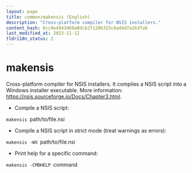 ```yaml
---
layout: page
title: common/makensis (English)
description: "Cross-platform compiler for NSIS installers."
content_hash: 6cc9e4943469a0dcb2f120b315c8ad4d7a2b3fa6
last_modified_at: 2023-11-12
tldri18n_status: 2
---
```

# makensis

Cross-platform compiler for NSIS installers.
It compiles a NSIS script into a Windows installer executable.
More information: <https://nsis.sourceforge.io/Docs/Chapter3.html>.

- Compile a NSIS script:

`makensis `<span class="tldr-var badge badge-pill bg-dark-lm bg-white-dm text-white-lm text-dark-dm font-weight-bold">path/to/file.nsi</span>

- Compile a NSIS script in strict mode (treat warnings as errors):

`makensis -WX `<span class="tldr-var badge badge-pill bg-dark-lm bg-white-dm text-white-lm text-dark-dm font-weight-bold">path/to/file.nsi</span>

- Print help for a specific command:

`makensis -CMDHELP `<span class="tldr-var badge badge-pill bg-dark-lm bg-white-dm text-white-lm text-dark-dm font-weight-bold">command</span>
